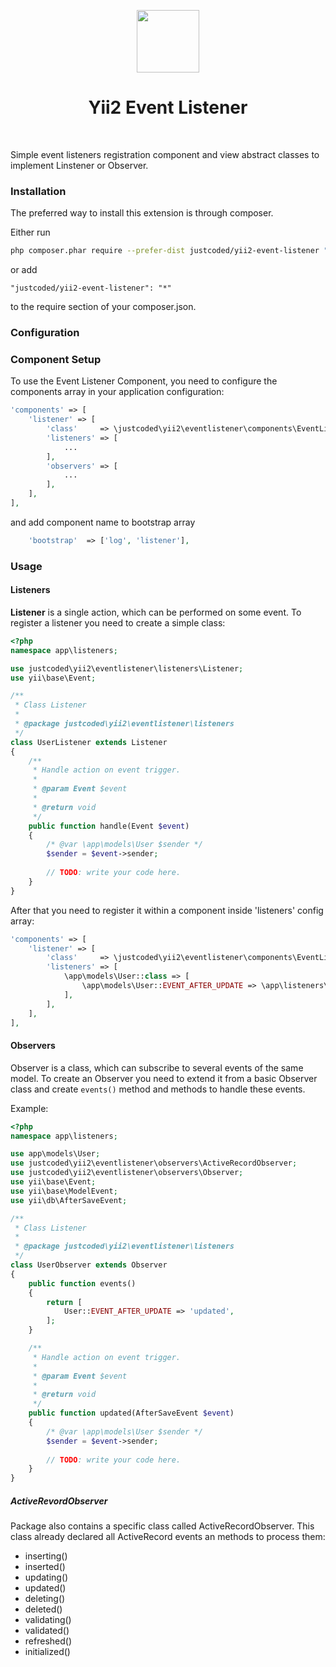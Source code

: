 <p align="center">
    <a href="https://github.com/yiisoft" target="_blank">
        <img src="https://avatars0.githubusercontent.com/u/993323" height="100px">
    </a>
    <h1 align="center">Yii2 Event Listener</h1>
    <br>
</p>

Simple event listeners registration component and view abstract classes to implement Linstener or Observer.

### Installation

The preferred way to install this extension is through composer.

Either run

```bash
php composer.phar require --prefer-dist justcoded/yii2-event-listener "*"
```

or add

```
"justcoded/yii2-event-listener": "*"
```

to the require section of your composer.json.

### Configuration

### Component Setup

To use the Event Listener Component, you need to configure the components array in your application configuration:

```php
'components' => [
    'listener' => [
        'class'     => \justcoded\yii2\eventlistener\components\EventListener::class,
        'listeners' => [
        	...
        ],
        'observers' => [
        	...
        ],
    ],
],
```

and add component name to bootstrap array

```php
    'bootstrap'  => ['log', 'listener'],
```

### Usage

#### Listeners

**Listener** is a single action, which can be performed on some event. To register a listener you need to create a simple class:

```php
<?php
namespace app\listeners;

use justcoded\yii2\eventlistener\listeners\Listener;
use yii\base\Event;

/**
 * Class Listener
 *
 * @package justcoded\yii2\eventlistener\listeners
 */
class UserListener extends Listener
{
	/**
	 * Handle action on event trigger.
	 *
	 * @param Event $event
	 *
	 * @return void
	 */
	public function handle(Event $event)
	{
		/* @var \app\models\User $sender */
		$sender = $event->sender;
		
		// TODO: write your code here.
	}
}

```

After that you need to register it within a component inside 'listeners' config array:

```php
'components' => [
    'listener' => [
        'class'     => \justcoded\yii2\eventlistener\components\EventListener::class,
        'listeners' => [
        	\app\models\User::class => [
				\app\models\User::EVENT_AFTER_UPDATE => \app\listeners\UserListener::class,
			],
        ],
    ],
],
```

#### Observers

Observer is a class, which can subscribe to several events of the same model. To create an 
Observer you need to extend it from a basic Observer class and create `events()` method and methods to 
handle these events. 

Example:

```php
<?php
namespace app\listeners;

use app\models\User;
use justcoded\yii2\eventlistener\observers\ActiveRecordObserver;
use justcoded\yii2\eventlistener\observers\Observer;
use yii\base\Event;
use yii\base\ModelEvent;
use yii\db\AfterSaveEvent;

/**
 * Class Listener
 *
 * @package justcoded\yii2\eventlistener\listeners
 */
class UserObserver extends Observer
{
	public function events()
	{
		return [
			User::EVENT_AFTER_UPDATE => 'updated',
		];
	}

	/**
	 * Handle action on event trigger.
	 *
	 * @param Event $event
	 *
	 * @return void
	 */
	public function updated(AfterSaveEvent $event)
	{
		/* @var \app\models\User $sender */
		$sender = $event->sender;
		
		// TODO: write your code here.
	}
}

```

##### ActiveRevordObserver

Package also contains a specific class called ActiveRecordObserver. 
This class already declared all ActiveRecord events an methods to process them:

* inserting()
* inserted()
* updating()
* updated()
* deleting()
* deleted()
* validating()
* validated()
* refreshed()
* initialized()

